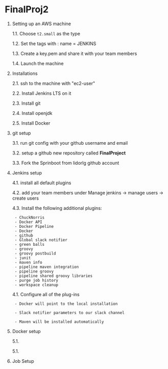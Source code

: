 # FinalProj2


1. Setting up an AWS machine

   1.1. Choose ```t2.small``` as the type
  
   1.2. Set the tags with : name = JENKINS
  
   1.3. Create a key.pem and share it with your team members
  
   1.4. Launch the machine
  
2. Installations

   2.1. ssh to the machine with "ec2-user"
 
   2.2. Install Jenkins LTS on it
  
   2.3. Install git
  
   2.4. Install openjdk
  
   2.5. Install Docker
   
3. git setup
  
   3.1. run git config with your github username and email
  
   3.2. setup a github new repository called **FinalProject**
  
   3.3. Fork the Sprinboot from lidorlg github account
4. Jenkins setup
  
   4.1. install all default plugins
  
   4.2. add your team members under Manage jenkins -> manage users -> create users
  
   4.3. Install the following additional plugins:
  
        - ChuckNorris
		- Docker API
		- Docker Pipeline
		- Docker 
		- github
		- Global slack notifier
		- green balls
		- groovy
		- groovy postbuild
		- junit
		- maven info
		- pipeline maven integration
		- pipeline groovy
		- pipeline shared groovy libraries
		- purge job history
		- workspace cleanup
		
   4.1. Configure all of the plug-ins
    
	    - Docker will point to the local installation
		
		- Slack notifier parameters to our slack channel
		
		- Maven will be installed automatically
	
5. Docker setup
  
   5.1.
  
   5.1.
  
6. Job Setup

  
